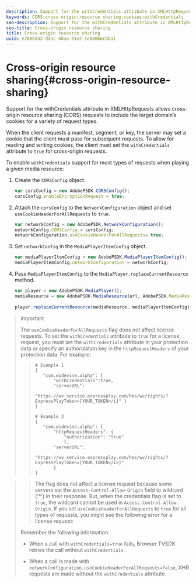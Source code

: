```yaml
---
description: Support for the withCredentials attribute in XMLHttpRequests allows cross-origin resource sharing (CORS) requests to include the target domain’s cookies for a variety of request types.
keywords: CORS;cross origin;resource sharing;cookies;withCredentials
seo-description: Support for the withCredentials attribute in XMLHttpRequests allows cross-origin resource sharing (CORS) requests to include the target domain’s cookies for a variety of request types.
seo-title: Cross-origin resource sharing
title: Cross-origin resource sharing
uuid: e788b542-d4ac-48aa-91e2-1e88068cbba1
---
```


# Cross-origin resource sharing{#cross-origin-resource-sharing}

Support for the withCredentials attribute in XMLHttpRequests allows cross-origin resource sharing (CORS) requests to include the target domain’s cookies for a variety of request types.

When the client requests a manifest, segment, or key, the server may set a cookie that the client must pass for subsequent requests. To allow for reading and writing cookies, the client must set the `withCredentials` attribute to `true` for cross-origin requests.

To enable `withCredentials` support for most types of requests when playing a given media resource: 

1. Create the `CORSConfig` object.

   ```js
   var corsConfig = new AdobePSDK.CORSConfig();  
   corsConfig.enableEncryptionRequest = true; 
   ```

1. Attach the `corsConfig` to the `NetworkConfiguration` object and set `useCookieHeaderForAllRequests` to `true`.

   ```js
   var networkConfig = new AdobePSDK.NetworkConfiguration();  
   networkConfig.CORSConfig = corsConfig; 
   networkConfiguration.useCookieHeaderForAllRequests= true;
   ```

1. Set `networkConfig` in the `MediaPlayerItemConfig` object.

   ```js
   var mediaPlayerItemConfig = new AdobePSDK.MediaPlayerItemConfig();  
   mediaPlayerItemConfig.networkConfiguration = networkConfig; 
   ```

1. Pass `MediaPlayerItemConfig` to the `MediaPlayer.replaceCurrentResource` method.

   ```js
   var player = new AdobePSDK.MediaPlayer(); 
   mediaResource = new AdobePSDK.MediaResource(url, AdobePSDK.MediaResourceType.HLS);  
    
   player.replaceCurrentResource(mediaResource, mediaPlayerItemConfig);  
   
   ```

>>[!IMPORTANT]
>>
>>The `useCookieHeaderForAllRequests` flag does not affect license requests. To set the `withCredentials` attribute to `true` for a license request, you must set the `withCredentials` attribute in your protection data or specify an authorization key in the `httpRequestHeaders` of your protection data. For example: 
>
>>```>>
>># Example 1 
>>{ 
>>    "com.widevine.alpha": {  
>>        "withCredentials":true,  
>>        "serverURL":  
>>          "https://wv.service.expressplay.com/hms/wv/rights/?ExpressPlayToken=[YOUR_TOKEN</i]" } 
>>} 
>> 
>># Example 2 
>>{ 
>>    "com.widevine.alpha": { 
>>        "httpRequestHeaders": {  
>>            "authorization": "true"  
>>            }, 
>>        "serverURL":  
>>          "https://wv.service.expressplay.com/hms/wv/rights/?ExpressPlayToken=[YOUR_TOKEN</i>]"
>>        } 
>>}

>>The flag does not affect a license request because some servers set the `Access-Control-Allow-Origin` field to wildcard ('&#42;') in their response. But, when the credentials flag is set to `true`, the wildcard cannot be used in `Access-Control-Allow-Origin`. If you set `useCookieHeaderForAllRequests` to `true` for all types of requests, you might see the following error for a license request:  
>
>Remember the following information:
>* When a call with `withCredentials=true` fails, Browser TVSDK retries the call without `withCredentials`.
>
>* When a call is made with `networkConfiguration.useCookieHeaderForAllRequests=false`, XHR requests are made without the `withCredentials` attribute.